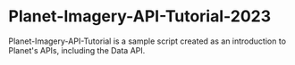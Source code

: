 # Planet-Imagery-API-Tutorial-2023
Planet-Imagery-API-Tutorial is a sample script created as an introduction to Planet's APIs, including the Data API.
